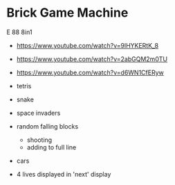 # Brick Game Machine

E 88 8in1
* https://www.youtube.com/watch?v=9lHYKERtK_8
* https://www.youtube.com/watch?v=2abGQM2m0TU
* https://www.youtube.com/watch?v=d6WN1CfERyw

* tetris
* snake
* space invaders
* random falling blocks
    * shooting
    * adding to full line
* cars

* 4 lives displayed in 'next' display
